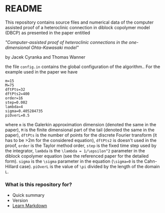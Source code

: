 # README #

This repository contains source files and numerical data of the computer assisted proof of a heteroclinic 
connection in diblock copolymer model (DBCP) as presented in the paper entitled 

*"Computer-assisted proof of heteroclinic connections in the one-dimensional Ohta-Kawasaki model"*

by Jacek Cyranka and Thomas Wanner

the file `config.in` contains the global configuration of the algorithm.. For the example used in the paper we have

    m=15
    M=75
    dftPts=32
    dftPts2=400
    order=16
    step=0.002
    lambda=4
    sigma=0.405284735
    piOverL=0.5

where `m` is the Galerkin approximation dimension (denoted the same in the paper), `M` is the finite dimensional part of the tail (denoted the same in the paper), `dftPts` is the number of points for the discrete Fourier transform (it has to be >2m for the considered equation), `dftPts2` is doesn't used in the proof, `order` is the Taylor method order, `step` is the fixed time step used by the integrator, `lambda` is the `\lambda = 1/\epsilon^2` parameter in the diblock copolymer equation (see the referenced paper for the detailed form). `sigma` is the `\sigma` parameter in the equation (`\sigma=0` is the Cahn-Hillard case).
`piOverL` is the value of `\pi` divided by the length of the domain `L`.






### What is this repository for? ###

* Quick summary
* Version
* [Learn Markdown](https://bitbucket.org/tutorials/markdowndemo)